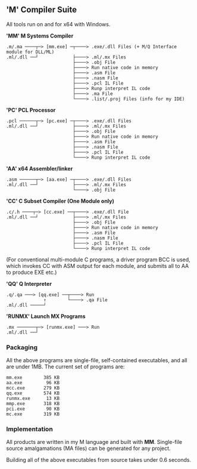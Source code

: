 ## 'M' Compiler Suite

All tools run on and for x64 with Windows.

**'MM' M Systems Compiler**
````
.m/.ma ────┬─> [mm.exe] ─┬────> .exe/.dll Files (+ M/Q Interface module for DLL/ML)
.ml/.dll ──┘             ├────> .ml/.mx Files
                         ├────> .obj File
                         ├────> Run native code in memory
                         ├────> .asm File
                         ├────> .nasm File
                         ├────> .pcl IL File
                         ├────> Runp interpret IL code
                         ├────> .ma File
                         └────> .list/.proj Files (info for my IDE)
````
**'PC' PCL Processor**
````
.pcl ──────┬─> [pc.exe] ─┬────> .exe/.dll Files
.ml/.dll ──┘             ├────> .ml/.mx Files
                         ├────> .obj File
                         ├────> Run native code in memory
                         ├────> .asm File
                         ├────> .nasm File
                         ├────> .pcl IL File
                         └────> Runp interpret IL code                      
````
**'AA' x64 Assembler/linker**
````
.asm ──────┬─> [aa.exe] ─┬────> .exe/.dll Files
.ml/.dll ──┘             ├────> .ml/.mx Files
                         └────> .obj File
````
**'CC' C Subset Compiler (One Module only)**
````
.c/.h ────┬─> [cc.exe] ──┬────> .exe/.dll File
.ml/.dll ──┘             ├────> .ml/.mx Files
                         ├────> .obj File
                         ├────> Run native code in memory
                         ├────> .asm File
                         ├────> .nasm File
                         ├────> .pcl IL File
                         └────> Runp interpret IL code
````
(For conventional multi-module C programs, a driver program BCC is used, which invokes CC with ASM output for each module, and submits all to AA to produce EXE etc.)

**'QQ' Q Interpreter**
````
.q/.qa ───> [qq.exe] ──┬────> Run
              ↑	       └────> .qa File
.ml/.dll ─────┘ 

````
**'RUNMX' Launch MX Programs**
````
.mx ───────┬─> [runmx.exe] ───> Run
.ml/.dll ──┘
 ````

### Packaging

All the above programs are single-file, self-contained executables, and all are under 1MB. The current set of programs are:
````
mm.exe        385 KB
aa.exe         96 KB
mcc.exe       279 KB
qq.exe        574 KB
runmx.exe      13 KB
mmp.exe       318 KB
pci.exe        90 KB
mc.exe        319 KB
````


### Implementation

All products are written in my M language and built with **MM**. Single-file source amalgamations (MA files) can be generated for any project.

Building all of the above executables from source takes under 0.6 seconds.

